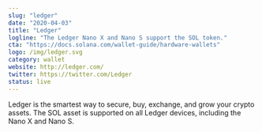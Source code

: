 ```yaml
---
slug: "ledger"
date: "2020-04-03"
title: "Ledger"
logline: "The Ledger Nano X and Nano S support the SOL token."
cta: "https://docs.solana.com/wallet-guide/hardware-wallets"
logo: /img/ledger.svg
category: wallet
website: http://ledger.com/
twitter: https://twitter.com/Ledger
status: live
---
```


Ledger is the smartest way to secure, buy, exchange, and grow your crypto assets. The SOL asset is supported on all Ledger devices, including the Nano X and Nano S.

